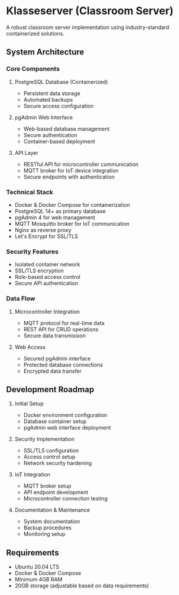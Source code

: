 # Klasseserver (Classroom Server)

A robust classroom server implementation using industry-standard containerized solutions.

## System Architecture

### Core Components
1. PostgreSQL Database (Containerized)
   - Persistent data storage
   - Automated backups
   - Secure access configuration

2. pgAdmin Web Interface
   - Web-based database management
   - Secure authentication
   - Container-based deployment

3. API Layer
   - RESTful API for microcontroller communication
   - MQTT broker for IoT device integration
   - Secure endpoints with authentication

### Technical Stack
- Docker & Docker Compose for containerization
- PostgreSQL 14+ as primary database
- pgAdmin 4 for web management
- MQTT Mosquitto broker for IoT communication
- Nginx as reverse proxy
- Let's Encrypt for SSL/TLS

### Security Features
- Isolated container network
- SSL/TLS encryption
- Role-based access control
- Secure API authentication

### Data Flow
1. Microcontroller Integration
   - MQTT protocol for real-time data
   - REST API for CRUD operations
   - Secure data transmission

2. Web Access
   - Secured pgAdmin interface
   - Protected database connections
   - Encrypted data transfer

## Development Roadmap
1. Initial Setup
   - Docker environment configuration
   - Database container setup
   - pgAdmin web interface deployment

2. Security Implementation
   - SSL/TLS configuration
   - Access control setup
   - Network security hardening

3. IoT Integration
   - MQTT broker setup
   - API endpoint development
   - Microcontroller connection testing

4. Documentation & Maintenance
   - System documentation
   - Backup procedures
   - Monitoring setup

## Requirements
- Ubuntu 20.04 LTS
- Docker & Docker Compose
- Minimum 4GB RAM
- 20GB storage (adjustable based on data requirements)
